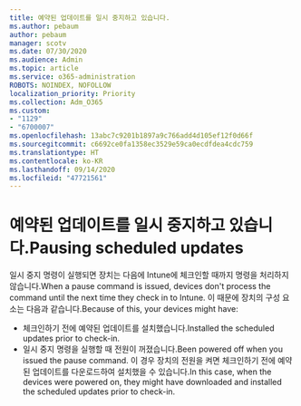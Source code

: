 ```yaml
---
title: 예약된 업데이트를 일시 중지하고 있습니다.
ms.author: pebaum
author: pebaum
manager: scotv
ms.date: 07/30/2020
ms.audience: Admin
ms.topic: article
ms.service: o365-administration
ROBOTS: NOINDEX, NOFOLLOW
localization_priority: Priority
ms.collection: Adm_O365
ms.custom:
- "1129"
- "6700007"
ms.openlocfilehash: 13abc7c9201b1897a9c766add4d105ef12f0d66f
ms.sourcegitcommit: c6692ce0fa1358ec3529e59ca0ecdfdea4cdc759
ms.translationtype: HT
ms.contentlocale: ko-KR
ms.lasthandoff: 09/14/2020
ms.locfileid: "47721561"
---
```

# <a name="pausing-scheduled-updates"></a><span data-ttu-id="5e706-102">예약된 업데이트를 일시 중지하고 있습니다.</span><span class="sxs-lookup"><span data-stu-id="5e706-102">Pausing scheduled updates</span></span>

<span data-ttu-id="5e706-103">일시 중지 명령이 실행되면 장치는 다음에 Intune에 체크인할 때까지 명령을 처리하지 않습니다.</span><span class="sxs-lookup"><span data-stu-id="5e706-103">When a pause command is issued, devices don't process the command until the next time they check in to Intune.</span></span> <span data-ttu-id="5e706-104">이 때문에 장치의 구성 요소는 다음과 같습니다.</span><span class="sxs-lookup"><span data-stu-id="5e706-104">Because of this, your devices might have:</span></span>

- <span data-ttu-id="5e706-105">체크인하기 전에 예약된 업데이트를 설치했습니다.</span><span class="sxs-lookup"><span data-stu-id="5e706-105">Installed the scheduled updates prior to check-in.</span></span>
- <span data-ttu-id="5e706-106">일시 중지 명령을 실행할 때 전원이 꺼졌습니다.</span><span class="sxs-lookup"><span data-stu-id="5e706-106">Been powered off when you issued the pause command.</span></span> <span data-ttu-id="5e706-107">이 경우 장치의 전원을 켜면 체크인하기 전에 예약된 업데이트를 다운로드하여 설치했을 수 있습니다.</span><span class="sxs-lookup"><span data-stu-id="5e706-107">In this case, when the devices were powered on, they might have downloaded and installed the scheduled updates prior to check-in.</span></span>